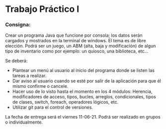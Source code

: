# Trabajo Práctico I

### Consigna:
Crear un programa Java que funcione por consola; los datos serán cargados y mostrados en la terminal de windows.
El tema es de libre elección. Podrá ser un juego, un ABM (alta, baja y modificación) de algun tipo de inventario 
como por ejemplo: un quiosco, una biblioteca, etc... 

Se deberá:
- Plantear un menú al usuario al inicio del programa donde se listen las tareas a realizar.
- Dar aviso al usuario cuando se esté por salir de la aplicación para que él mismo confirme o cancele.
- Hacer uso de lo visto hasta el momento en los 4 módulos: Herencia, modificadores de acceso, tipos, bucles, arreglos, 
  condicionales, tipos de clases, switch, foreach, operadores lógicos, etc.
- Utilizar git para el control de versiones.

La fecha de entrega será el viernes 11-06-21.
Podrá ser realizado en grupos o individualmente.
